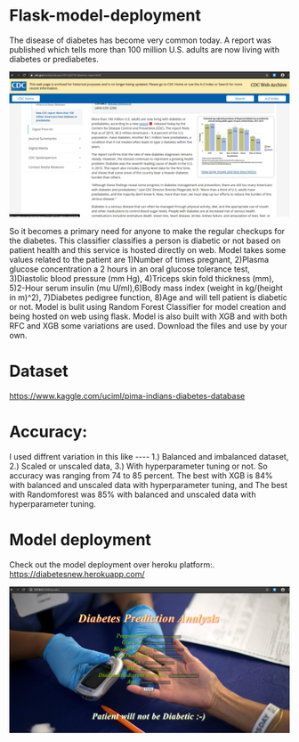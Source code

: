 # Flask-model-deployment
The disease of diabetes has become very common today.
A report was published which tells more than 100 million U.S. adults are now living with diabetes or prediabetes.

![alt text](https://github.com/shalom217/Flask-model-deployment/blob/master/Screenshot_2.png)



So it becomes a primary need for anyone to make the regular checkups for the diabetes.
This classifier classifies a person is diabetic or not based on patient health and this service is hosted directly on web.
Model takes some values related to the patient are 1)Number of times pregnant, 2)Plasma glucose concentration a 2 hours in an oral glucose tolerance test, 3)Diastolic blood pressure (mm Hg), 4)Triceps skin fold thickness (mm), 5)2-Hour serum insulin (mu U/ml),6)Body mass index (weight in kg/(height in m)^2), 7)Diabetes pedigree function, 8)Age and will tell patient is diabetic or not.
Model is bulit using Random Forest Classifier for model creation and being hosted on web using flask.
Model is also built with XGB and with both RFC and XGB some variations are used.
Download the files and use by your own.
# Dataset
https://www.kaggle.com/uciml/pima-indians-diabetes-database

# Accuracy:
I used diffrent variation in this like ----
1.) Balanced and imbalanced dataset,
2.) Scaled or unscaled data,
3.) With hyperparameter tuning or not.
So accuracy was ranging from 74 to 85 percent.
The best with XGB is 84% with balanced and unscaled data with hyperparameter tuning, and
The best with Randomforest was 85% with balanced and unscaled data with hyperparameter tuning.
 

# Model deployment
Check out the model deployment over heroku platform:. https://diabetesnew.herokuapp.com/

![alt text](https://github.com/shalom217/Flask-model-deployment/blob/master/flask_api_dia.png)
